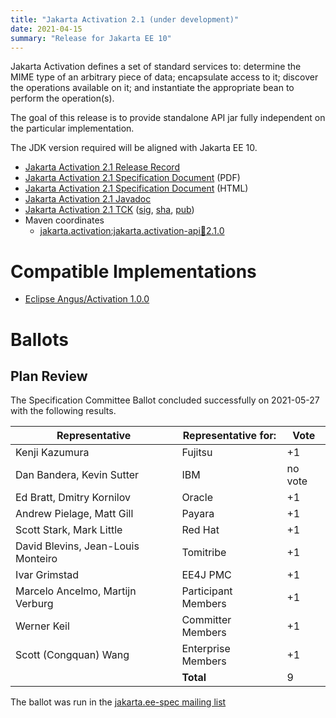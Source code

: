```yaml
---
title: "Jakarta Activation 2.1 (under development)"
date: 2021-04-15
summary: "Release for Jakarta EE 10"
---
```


Jakarta Activation defines a set of standard services to: determine the
MIME type of an arbitrary piece of data; encapsulate access to it;
discover the operations available on it; and instantiate the
appropriate bean to perform the operation(s).

The goal of this release is to provide standalone API jar fully independent
on the particular implementation.

The JDK version required will be aligned with Jakarta EE 10.

* [Jakarta Activation 2.1 Release Record](https://projects.eclipse.org/projects/ee4j.jaf/releases/2.1)
* [Jakarta Activation 2.1 Specification Document](./jakarta-activation-spec-2.1.pdf) (PDF)
* [Jakarta Activation 2.1 Specification Document](./jakarta-activation-spec-2.1.html) (HTML)
* [Jakarta Activation 2.1 Javadoc](./apidocs)
* [Jakarta Activation 2.1 TCK](https://download.eclipse.org/jakartaee/activation/2.1/jakarta-activation-tck-2.1.0.zip)
  ([sig](https://download.eclipse.org/jakartaee/activation/2.1/jakarta-activation-tck-2.1.0.zip.sig),
  [sha](https://download.eclipse.org/jakartaee/activation/2.1/jakarta-activation-tck-2.1.0.zip.sha256),
  [pub](https://raw.githubusercontent.com/jakartaee/specification-committee/master/jakartaee-spec-committee.pub))
* Maven coordinates
    * [jakarta.activation:jakarta.activation-api:jar:2.1.0](https://search.maven.org/artifact/jakarta.activation/jakarta.activation-api/2.1.0/jar)

# Compatible Implementations

* [Eclipse Angus/Activation 1.0.0](https://github.com/eclipse-ee4j/angus-activation/releases)


# Ballots

## Plan Review

The Specification Committee Ballot concluded successfully on 2021-05-27 with the following results.

| Representative                     | Representative for: |  Vote  |
|------------------------------------|---------------------|--------|
| Kenji Kazumura                     | Fujitsu             |  +1  |
| Dan Bandera, Kevin Sutter          | IBM                 | no vote |
| Ed Bratt, Dmitry Kornilov          | Oracle              |  +1  |
| Andrew Pielage, Matt Gill          | Payara              |  +1  |
| Scott Stark, Mark Little           | Red Hat             |  +1  |
| David Blevins, Jean-Louis Monteiro | Tomitribe           |  +1  |
| Ivar Grimstad                      | EE4J PMC            |  +1  |
| Marcelo Ancelmo, Martijn Verburg   | Participant Members |  +1  |
| Werner Keil                        | Committer Members   |  +1  |
| Scott (Congquan) Wang              | Enterprise Members  |  +1  |
|                                    | **Total**           | 9 |
The ballot was run in the [jakarta.ee-spec mailing list](https://www.eclipse.org/lists/jakarta.ee-spec/msg01747.html)

